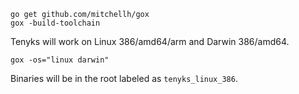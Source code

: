 `go get github.com/mitchellh/gox`  
`gox -build-toolchain`

Tenyks will work on Linux 386/amd64/arm and Darwin 386/amd64.

`gox -os="linux darwin"`

Binaries will be in the root labeled as `tenyks_linux_386`.
